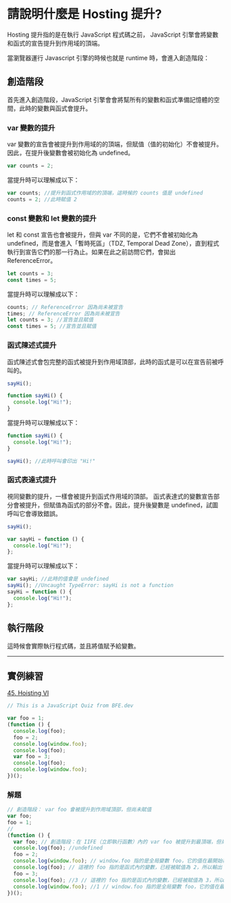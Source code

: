 # 請說明什麼是 Hosting 提升?

Hosting 提升指的是在執行 JavaScript 程式碼之前， JavaScript 引擎會將變數和函式的宣告提升到作用域的頂端。

當瀏覽器運行 Javascript 引擎的時候也就是 runtime 時，會進入創造階段：

## 創造階段

首先進入創造階段，JavaScript 引擎會會將幫所有的變數和函式準備記憶體的空間，此時的變數與函式會提升。

### var 變數的提升

var 變數的宣告會被提升到作用域的的頂端，但賦值（值的初始化）不會被提升。因此，在提升後變數會被初始化為 undefined。

```js
var counts = 2;
```

當提升時可以理解成以下：

```js
var counts; //提升到函式作用域的的頂端，這時候的 counts 值是 undefined
counts = 2; //此時賦值 2
```

### const 變數和 let 變數的提升

let 和 const 宣告也會被提升，但與 var 不同的是，它們不會被初始化為 undefined，而是會進入「暫時死區」（TDZ, Temporal Dead Zone），直到程式執行到宣告它們的那一行為止。如果在此之前訪問它們，會拋出 ReferenceError。

```js
let counts = 3;
const times = 5;
```

當提升時可以理解成以下：

```js
counts; // ReferenceError 因為尚未被宣告
times; // ReferenceError 因為尚未被宣告
let counts = 3; //宣告並且賦值
const times = 5; //宣告並且賦值
```

### 函式陳述式提升

函式陳述式會包完整的函式被提升到作用域頂部，此時的函式是可以在宣告前被呼叫的。

```js
sayHi();

function sayHi() {
  console.log("Hi!");
}
```

當提升時可以理解成以下：

```js
function sayHi() {
  console.log("Hi!");
}

sayHi(); //此時呼叫會印出 "Hi!"
```

### 函式表達式提升

視同變數的提升，一樣會被提升到函式作用域的頂部。
函式表達式的變數宣告部分會被提升，但賦值為函式的部分不會。因此，提升後變數是 undefined，試圖呼叫它會導致錯誤。

```js
sayHi();

var sayHi = function () {
  console.log("Hi!");
};
```

當提升時可以理解成以下：

```js
var sayHi; //此時的值會是 undefined
sayHi(); //Uncaught TypeError: sayHi is not a function
sayHi = function () {
  console.log("Hi!");
};
```

## 執行階段

這時候會實際執行程式碼，並且將值賦予給變數。

---

## 實例練習

[45. Hoisting VI](https://bigfrontend.dev/quiz/Hoisting-VI)

```js
// This is a JavaScript Quiz from BFE.dev

var foo = 1;
(function () {
  console.log(foo);
  foo = 2;
  console.log(window.foo);
  console.log(foo);
  var foo = 3;
  console.log(foo);
  console.log(window.foo);
})();
```

### 解題

```js
// 創造階段： var foo 會被提升到作用域頂部，但尚未賦值
var foo;
foo = 1;
//
(function () {
  var foo; // 創造階段：在 IIFE（立即執行函數）內的 var foo 被提升到最頂端，但尚未賦值
  console.log(foo); //undefined
  foo = 2;
  console.log(window.foo); // window.foo 指的是全局變數 foo，它的值在最開始被賦值為 1，所以這裡會輸出 1
  console.log(foo); // 這裡的 foo 指的是函式內的變數，已經被賦值為 2，所以輸出 2
  foo = 3;
  console.log(foo); //3 // 這裡的 foo 指的是函式內的變數，已經被賦值為 3，所以輸出 3
  console.log(window.foo); //1 // window.foo 指的是全局變數 foo，它的值在最開始被賦值為 1，所以這裡會輸出 1
})();
```
